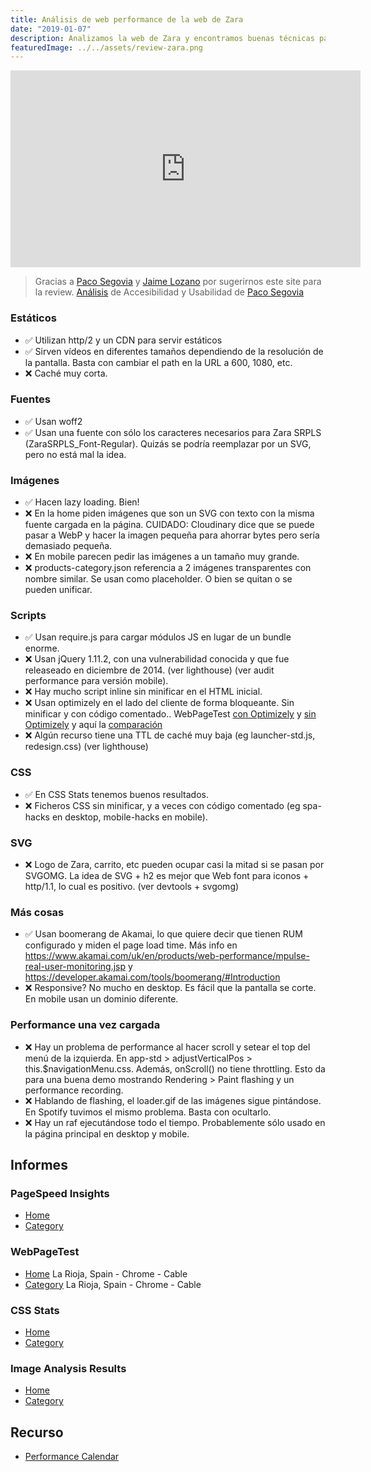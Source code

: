 ```yaml
---
title: Análisis de web performance de la web de Zara
date: "2019-01-07"
description: Analizamos la web de Zara y encontramos buenas técnicas para tener un buen rendimiento pero también margen de mejora. Imágenes enormes que se escalan a un tamaño pequeño, SVG optimizables, optimizely bloqueante...
featuredImage: ../../assets/review-zara.png
---
```


<iframe width="560" height="315" src="https://www.youtube.com/embed/QbJAf5Oa64Y" frameborder="0" allow="accelerometer; autoplay; encrypted-media; gyroscope; picture-in-picture" allowfullscreen></iframe>

> Gracias a [Paco Segovia](https://twitter.com/SeGo) y [Jaime Lozano](https://twitter.com/jlozanospain) por sugerirnos este site para la review.
[Análisis](https://threadreaderapp.com/thread/962255893663502336.html) de Accesibilidad y Usabilidad de [Paco Segovia](https://twitter.com/SeGo)

### Estáticos

- ✅ Utilizan http/2 y un CDN para servir estáticos
- ✅ Sirven vídeos en diferentes tamaños dependiendo de la resolución de la pantalla. Basta con cambiar el path en la URL a 600, 1080, etc.
- ❌ Caché muy corta.

### Fuentes

- ✅ Usan woff2
- ✅ Usan una fuente con sólo los caracteres necesarios para Zara SRPLS (ZaraSRPLS_Font-Regular). Quizás se podría reemplazar por un SVG, pero no está mal la idea.

### Imágenes

- ✅ Hacen lazy loading. Bien!
- ❌ En la home piden imágenes que son un SVG con texto con la misma fuente cargada en la página. CUIDADO: Cloudinary dice que se puede pasar a WebP y hacer la imagen pequeña para ahorrar bytes pero sería demasiado pequeña.
- ❌ En mobile parecen pedir las imágenes a un tamaño muy grande.
- ❌ products-category.json referencia a 2 imágenes transparentes con nombre similar. Se usan como placeholder. O bien se quitan o se pueden unificar.

### Scripts

- ✅ Usan require.js para cargar módulos JS en lugar de un bundle enorme.
- ❌ Usan jQuery 1.11.2, con una vulnerabilidad conocida y que fue releaseado en diciembre de 2014. (ver lighthouse) (ver audit performance para versión mobile).
- ❌ Hay mucho script inline sin minificar en el HTML inicial.
- ❌ Usan optimizely en el lado del cliente de forma bloqueante. Sin minificar y con código comentado.. WebPageTest [con Optimizely](https://www.webpagetest.org/result/190102_GE_d3cd4fb7d5d473923213570633619256/1/details/#waterfall_view_step1) y [sin Optimizely](https://www.webpagetest.org/result/190102_ND_f8cecf71476e6e6844bf84e9ec1bd8be/7/details/#waterfall_view_step1) y aquí la [comparación](https://www.webpagetest.org/video/compare.php?tests=190102_ND_f8cecf71476e6e6844bf84e9ec1bd8be%2C190102_GE_d3cd4fb7d5d473923213570633619256&thumbSize=200&ival=100&end=visual#)
- ❌ Algún recurso tiene una TTL de caché muy baja (eg launcher-std.js, redesign.css) (ver lighthouse)

### CSS

- ✅ En CSS Stats tenemos buenos resultados.
- ❌ Ficheros CSS sin minificar, y a veces con código comentado (eg spa-hacks en desktop, mobile-hacks en mobile).

### SVG

- ❌ Logo de Zara, carrito, etc pueden ocupar casi la mitad si se pasan por SVGOMG. La idea de SVG + h2 es mejor que Web font para iconos + http/1.1, lo cual es positivo. (ver devtools + svgomg)

### Más cosas

- ✅ Usan boomerang de Akamai, lo que quiere decir que tienen RUM configurado y miden el page load time. Más info en https://www.akamai.com/uk/en/products/web-performance/mpulse-real-user-monitoring.jsp y https://developer.akamai.com/tools/boomerang/#Introduction
- ❌ Responsive? No mucho en desktop. Es fácil que la pantalla se corte. En mobile usan un dominio diferente.

### Performance una vez cargada

- ❌ Hay un problema de performance al hacer scroll y setear el top del menú de la izquierda.
En app-std > adjustVerticalPos > this.$navigationMenu.css. Además, onScroll() no tiene throttling. Esto da para una buena demo mostrando Rendering > Paint flashing y un performance recording.
- ❌ Hablando de flashing, el loader.gif de las imágenes sigue pintándose. En Spotify tuvimos el mismo problema. Basta con ocultarlo.
- ❌ Hay un raf ejecutándose todo el tiempo. Probablemente sólo usado en la página principal en desktop y mobile.

## Informes

### PageSpeed Insights

- [Home](https://developers.google.com/speed/pagespeed/insights/?url=https%3A%2F%2Fzara.com%2Fes)
- [Category](https://developers.google.com/speed/pagespeed/insights/?url=https%3A%2F%2Fwww.zara.com%2Fes%2Fes%2Fmujer-nuevo-l1180.html%3Fv1%3D1074660)

### WebPageTest

- [Home](https://www.webpagetest.org/result/190102_GE_d3cd4fb7d5d473923213570633619256/) La Rioja, Spain - Chrome - Cable
- [Category](https://www.webpagetest.org/result/190102_DJ_c2211970eb499e83e2ec9c308b0254d6/) La Rioja, Spain - Chrome - Cable

### CSS Stats

- [Home](https://cssstats.com/stats?url=https%3A%2F%2Fwww.zara.com%2Fes&ua=Browser%20Default)
- [Category](https://cssstats.com/stats?url=https%3A%2F%2Fwww.zara.com%2Fes%2Fes%2Fmujer-nuevo-l1180.html%3Fv1%3D1074660&ua=Browser%20Default)

### Image Analysis Results

- [Home](https://webspeedtest.cloudinary.com/results/190102_Q7_e67af2ac785cec0bbba6a81da1fefbf7)
- [Category](https://webspeedtest.cloudinary.com/results/190102_AS_05c49e213b0591cf32184ef6fee18252)

## Recurso

- [Performance Calendar](https://calendar.perfplanet.com/)
